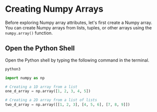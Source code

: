# Creating Numpy Arrays

Before exploring Numpy array attributes, let's first create a Numpy array. You can create Numpy arrays from lists, tuples, or other arrays using the `numpy.array()` function.

## Open the Python Shell

Open the Python shell by typing the following command in the terminal.

```bash
python3
```

```python
import numpy as np

# Creating a 1D array from a list
one_d_array = np.array([1, 2, 3, 4, 5])

# Creating a 2D array from a list of lists
two_d_array = np.array([[1, 2, 3], [4, 5, 6], [7, 8, 9]])
```
